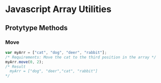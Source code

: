 # Javascript Array Utilities

## Protytype Methods

### Move

```javascript
var myArr = ["cat", "dog", "deer", "rabbit"];
/* Requirements: Move the cat to the third position in the array */
myArr.move(0, 2);
/* Result 
  myArr = ["dog", "deer","cat", "rabbit"]
*/
```